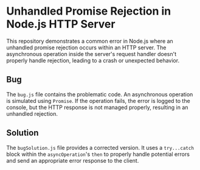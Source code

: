 # Unhandled Promise Rejection in Node.js HTTP Server

This repository demonstrates a common error in Node.js where an unhandled promise rejection occurs within an HTTP server.  The asynchronous operation inside the server's request handler doesn't properly handle rejection, leading to a crash or unexpected behavior.

## Bug

The `bug.js` file contains the problematic code.  An asynchronous operation is simulated using `Promise`.  If the operation fails, the error is logged to the console, but the HTTP response is not managed properly, resulting in an unhandled rejection. 

## Solution

The `bugSolution.js` file provides a corrected version. It uses a `try...catch` block within the `asyncOperation`'s `then` to properly handle potential errors and send an appropriate error response to the client.